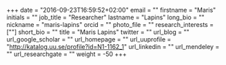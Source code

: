 +++
date = "2016-09-23T16:59:52+02:00"
email = ""
firstname = "Maris"
initials = ""
job_title = "Researcher"
lastname = "Lapins"
long_bio = ""
nickname = "maris-lapins"
orcid = ""
photo_file = ""
research_interests = [""]
short_bio = ""
title = "Maris Lapins"
twitter = ""
url_blog = ""
url_google_scholar = ""
url_homepage = ""
url_uuprofile = "http://katalog.uu.se/profile?id=N1-1162_1"
url_linkedin = ""
url_mendeley = ""
url_researchgate = ""
weight = -50
+++


